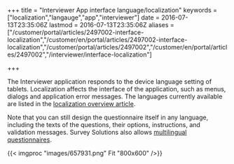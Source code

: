 ﻿+++
title = "Interviewer App interface language/localization"
keywords = ["localization","langauge","app","interviewer"]
date = 2016-07-13T23:35:06Z
lastmod = 2016-07-13T23:35:06Z
aliases = ["/customer/portal/articles/2497002-interface-localization","/customer/en/portal/articles/2497002-interface-localization","/customer/portal/articles/2497002","/customer/en/portal/articles/2497002","/interviewer/interface-localization"]

+++

The Interviewer application responds to the device language setting of
tablets. Localization affects the interface of the application, such as
menus, dialogs and application error messages. The languages currently
available are listed in the [localization overview article](/faq/language/).

Note that you can still design the questionnaire itself in any language,
including the texts of the questions, their options, instructions, and
validation messages. Survey Solutions also allows
[multilingual questionnaires](/questionnaire-designer/toolbar/multilingual-questionnaires/).
  
{{< imgproc "images/657931.png" Fit "800x600" />}}